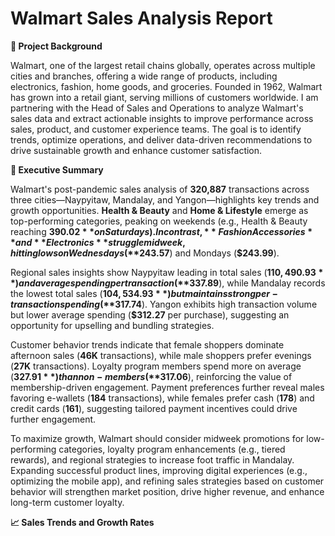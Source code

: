 # Walmart Sales Analysis Report

**🔰 Project Background**

Walmart, one of the largest retail chains globally, operates across multiple cities and
branches, offering a wide range of products, including electronics, fashion, home goods, and
groceries. Founded in 1962, Walmart has grown into a retail giant, serving millions of
customers worldwide. I am partnering with the Head of Sales and Operations to analyze
Walmart's sales data and extract actionable insights to improve performance across sales,
product, and customer experience teams. The goal is to identify trends, optimize operations,
and deliver data-driven recommendations to drive sustainable growth and enhance
customer satisfaction.

**📑 Executive Summary**

Walmart's post-pandemic sales analysis of **320,887** transactions across three cities—Naypyitaw, 
Mandalay, and Yangon—highlights key trends and growth opportunities. **Health & Beauty** and **Home & Lifestyle** 
emerge as top-performing categories, peaking on weekends (e.g., Health & Beauty reaching **$390.02** on Saturdays).
In contrast, **Fashion Accessories** and **Electronics** struggle midweek, hitting lows on Wednesdays (**$243.57**) and Mondays (**$243.99**).

Regional sales insights show Naypyitaw leading in total sales (**$110,490.93**) and average spending per transaction (**$337.89**), 
while Mandalay records the lowest total sales (**$104,534.93**) but maintains strong per-transaction spending (**$317.74**). 
Yangon exhibits high transaction volume but lower average spending (**$312.27** per purchase), suggesting an opportunity for upselling and bundling strategies.

Customer behavior trends indicate that female shoppers dominate afternoon sales (**46K** transactions), while male shoppers prefer evenings (**27K** transactions). 
Loyalty program members spend more on average (**$327.91**) than non-members (**$317.06**), reinforcing the value of membership-driven engagement. 
Payment preferences further reveal males favoring e-wallets (**184** transactions), while females prefer cash (**178**) and credit cards (**161**), 
suggesting tailored payment incentives could drive further engagement.

To maximize growth, Walmart should consider midweek promotions for low-performing categories, loyalty program enhancements (e.g., tiered rewards), 
and regional strategies to increase foot traffic in Mandalay. Expanding successful product lines, improving digital experiences (e.g., optimizing the mobile app),
and refining sales strategies based on customer behavior will strengthen market position, drive higher revenue, and enhance long-term customer loyalty.

**📈 Sales Trends and Growth Rates**



























